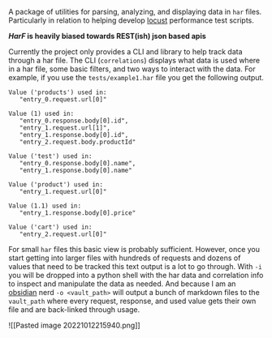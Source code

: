 A package of utilities for parsing, analyzing, and displaying data in `har` files.
Particularly in relation to helping develop [locust](https://locust.io/) performance test scripts.

***HarF* is heavily biased towards REST(ish) json based apis**

Currently the project only provides a CLI and library to help track data through a har file.
The CLI (`correlations`) displays what data is used where in a har file, some basic filters, and two ways to interact with the data.
For example, if you use the `tests/example1.har` file you get the following output.
```
Value ('products') used in:  
   "entry_0.request.url[0]"  
  
Value (1) used in:  
   "entry_0.response.body[0].id",  
   "entry_1.request.url[1]",  
   "entry_1.response.body[0].id",  
   "entry_2.request.body.productId"  
  
Value ('test') used in:  
   "entry_0.response.body[0].name",  
   "entry_1.response.body[0].name"  
  
Value ('product') used in:  
   "entry_1.request.url[0]"  
  
Value (1.1) used in:  
   "entry_1.response.body[0].price"  
  
Value ('cart') used in:  
   "entry_2.request.url[0]"
```
For small `har` files this basic view is probably sufficient.
However, once you start getting into larger files with hundreds of requests and dozens of values that need to be tracked this text output is a lot to go through.
With `-i` you will be dropped into a python shell with the har data and correlation info to inspect and manipulate the data as needed.
And because I am an [obsidian](https://obsidian.md/) nerd `-o <vault_path>` will output a bunch of markdown files to the `vault_path` where every request, response, and used value gets their own file and are back-linked through usage.

![[Pasted image 20221012215940.png]]
